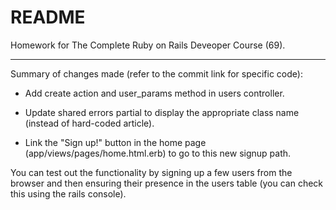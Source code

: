 # README

Homework for The Complete Ruby on Rails Deveoper Course (69).

-----------

Summary of changes made (refer to the commit link for specific code):

- Add create action and user_params method in users controller.

- Update shared errors partial to display the appropriate class name (instead of hard-coded article).

- Link the "Sign up!" button in the home page (app/views/pages/home.html.erb) to go to this new signup path.

You can test out the functionality by signing up a few users from the browser and then ensuring their presence in the users table (you can check this using the rails console).